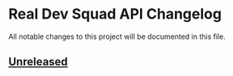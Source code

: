 # Real Dev Squad API Changelog

All notable changes to this project will be documented in this file.

<!--
The format is based on [Keep a Changelog](https://keepachangelog.com/en/1.0.0/),
and this project adheres to [Semantic Versioning](https://semver.org/spec/v2.0.0.html).
-->

## [Unreleased](https://github.com/Real-Dev-Squad/website-backend/compare/develop)

<!-- Sample changelog
## [Project Version] - YYYY-MM-DD

### Added
- Feature name added

### Changed
### Deprecated
### Removed
### Fixed
### Security
-->
